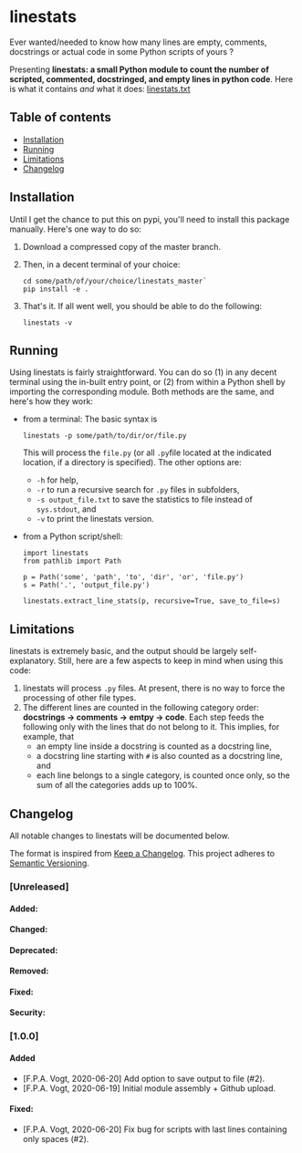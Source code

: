 # linestats

Ever wanted/needed to know how many lines are empty, comments, docstrings or actual code in some Python scripts of yours ?

Presenting **linestats: a small Python module to count the number of scripted, commented, docstringed, and empty lines in python code**. Here is what it contains *and* what it does: [linestats.txt](linestats.txt)

## Table of contents
- [Installation](#installation)
- [Running](#running)
- [Limitations](#limitations)
- [Changelog](#changelog)

## Installation

Until I get the chance to put this on pypi, you'll need to install this package manually. Here's one way to do so:
  1. Download a compressed copy of the master branch.
  2. Then, in a decent terminal of your choice: 
     ```
     cd some/path/of/your/choice/linestats_master`
     pip install -e .
     ```
     
  3. That's it. If all went well, you should be able to do the following:
     ```
     linestats -v
     ```
  
## Running
Using linestats is fairly straightforward. You can do so (1) in any decent terminal using the in-built entry point, or (2) from within a Python shell by importing the corresponding module. Both methods are the same, and here's how they work:
  * from a terminal: The basic syntax is 
     ```
     linestats -p some/path/to/dir/or/file.py
     ``` 
     This will process the `file.py` (or all `.py`file located at the indicated location, if a directory is specified). The other options are: 
     - `-h` for help,
     - `-r` to run a recursive search for `.py` files in subfolders, 
     - `-s output_file.txt` to save the statistics to file instead of `sys.stdout`, and
     - `-v` to print the linestats version.
  
  * from a Python script/shell: 
     ```python3
     import linestats
     from pathlib import Path
     
     p = Path('some', 'path', 'to', 'dir', 'or', 'file.py')
     s = Path('.', 'output_file.py')
     
     linestats.extract_line_stats(p, recursive=True, save_to_file=s)
     ```

## Limitations
linestats is extremely basic, and the output should be largely self-explanatory. Still, here are a few aspects to keep in mind when using this code:
1. linestats will process `.py` files. At present, there is no way to force the processing of other file types.
2. The different lines are counted in the following category order: **docstrings -> comments -> emtpy -> code**. 
  Each step feeds the following only with the lines that do not belong to it. This implies, for example, that 
    * an empty line inside a docstring is counted as a docstring line,
    * a docstring line starting with `#` is also counted as a docstring line, and
    * each line belongs to a single category, is counted once only, so the sum of all the categories adds up to 100%.
 
## Changelog

All notable changes to linestats will be documented below.

The format is inspired from [Keep a Changelog](https://keepachangelog.com/en/1.0.0/).
This project adheres to [Semantic Versioning](https://semver.org/spec/v2.0.0.html).

### [Unreleased]
#### Added:
#### Changed:
#### Deprecated:
#### Removed:
#### Fixed:
#### Security:

### [1.0.0]
#### Added
 - [F.P.A. Vogt, 2020-06-20] Add option to save output to file (#2).
 - [F.P.A. Vogt, 2020-06-19] Initial module assembly + Github upload.
#### Fixed:
 - [F.P.A. Vogt, 2020-06-20] Fix bug for scripts with last lines containing only spaces (#2).

